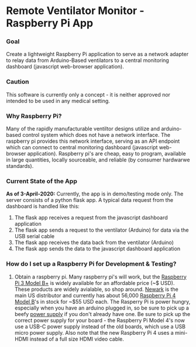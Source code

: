 # Remote Ventilator Monitor - Raspberry Pi App
### Goal
Create a lightweight Raspberry Pi application to serve as a network adapter to relay data from Arduino-Based ventilators to a central monitoring dashboard (javascript web-browser application).

### Caution
This software is currently only a concept - it is neither approved nor intended to be used in any medical setting.

### Why Raspberry Pi?
Many of the rapidly manufacturable ventiltor designs utilize and arduino-based control system which does not have a network interface. The raspberry pi provides this network interface, serving as an API endpoint which can connect to central monitoring dashboard (javascript web-browser application). Raspberry pi's are cheap, easy to program, available in large quantities, locally sourceable, and reliable (by consumer hardwarwe standards).

### Current State of the App
**As of 3-April-2020:** Currently, the app is in demo/testing mode only. The server consists of a python flask app. A typical data request from the dashboard is handled like this: 
1. The flask app receives a request from the javascript dashboard application
2. The flask app sends a request to the ventilator (Arduino) for data via the USB serial cable
3. The flask app receives the data back from the ventilator (Arduino)
4. The flask app sends the data to the javascript dashboard application

### How do I set up a Raspberry Pi for Development & Testing?
1. Obtain a raspberry pi. Many raspberry pi's will work, but the [Raspberry Pi 3 Model B+](https://www.raspberrypi.org/products/raspberry-pi-3-model-b-plus/) is widely available for an affordable price (~$ USD). These products are widely avialable, so shop around. [Newark](https://www.newark.com/buy-raspberry-pi) is the main US distributor and currently has about 56,000 [Raspberry Pi 4 Model B](https://www.newark.com/raspberry-pi/rpi4-modbp-4gb/raspberry-pi-4-model-b-4gb-rohs/dp/02AH3164)'s in stock for ~$55 USD each. The Rasperry Pi is power hungry, especially when you have an arduino plugged in, so be sure to pick up a beefy [power supply](https://www.newark.com/MarketingProductList?orderCode=03AH7034,07AH1285,07AH1286,07AH1287) if you don't already have one. Be sure to pick up the correct power supply for your board - the Raspberry Pi Model 4's now use a USB-C power supply instead of the old boards, which use a USB micro power supply. Also note that the new Raspberry Pi 4 uses a mini-HDMI instead of a full size HDMI video cable.
